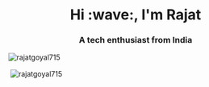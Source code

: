 <h1 align="center">Hi :wave:, I'm Rajat</h1>
<h3 align="center">A tech enthusiast from India</h3>

<p align="left"> <img src="https://komarev.com/ghpvc/?username=rajatgoyal715" alt="rajatgoyal715" /> </p>

<p>&nbsp;<img align="center" src="https://github-readme-stats.vercel.app/api?username=rajatgoyal715&show_icons=true" alt="rajatgoyal715" /></p>
